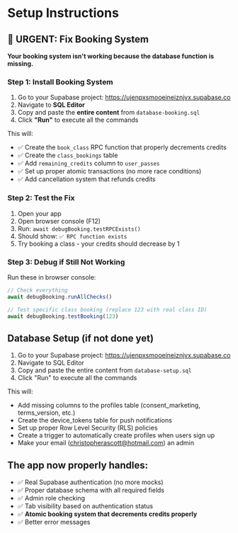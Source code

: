 # Setup Instructions

## 🚨 URGENT: Fix Booking System

**Your booking system isn't working because the database function is missing.**

### Step 1: Install Booking System
1. Go to your Supabase project: https://ujenpxsmooeineiznjvx.supabase.co
2. Navigate to **SQL Editor**
3. Copy and paste the **entire content** from `database-booking.sql`
4. Click **"Run"** to execute all the commands

This will:
- ✅ Create the `book_class` RPC function that properly decrements credits
- ✅ Create the `class_bookings` table
- ✅ Add `remaining_credits` column to `user_passes`
- ✅ Set up proper atomic transactions (no more race conditions)
- ✅ Add cancellation system that refunds credits

### Step 2: Test the Fix
1. Open your app
2. Open browser console (F12)
3. Run: `await debugBooking.testRPCExists()`
4. Should show: `✅ RPC function exists`
5. Try booking a class - your credits should decrease by 1

### Step 3: Debug if Still Not Working
Run these in browser console:
```javascript
// Check everything
await debugBooking.runAllChecks()

// Test specific class booking (replace 123 with real class ID)
await debugBooking.testBooking(123)
```

## Database Setup (if not done yet)

1. Go to your Supabase project: https://ujenpxsmooeineiznjvx.supabase.co
2. Navigate to SQL Editor
3. Copy and paste the entire content from `database-setup.sql` 
4. Click "Run" to execute all the commands

This will:
- Add missing columns to the profiles table (consent_marketing, terms_version, etc.)
- Create the device_tokens table for push notifications
- Set up proper Row Level Security (RLS) policies
- Create a trigger to automatically create profiles when users sign up
- Make your email (christopherascott@hotmail.com) an admin

## The app now properly handles:
- ✅ Real Supabase authentication (no more mocks)
- ✅ Proper database schema with all required fields
- ✅ Admin role checking
- ✅ Tab visibility based on authentication status
- ✅ **Atomic booking system that decrements credits properly**
- ✅ Better error messages
